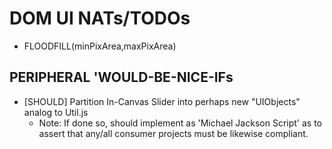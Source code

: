 # DOM UI NATs/TODOs #

* FLOODFILL(minPixArea,maxPixArea)


## PERIPHERAL 'WOULD-BE-NICE-IFs ##

* [SHOULD] Partition In-Canvas Slider into perhaps new "UIObjects" analog to Util.js
  * Note: If done so, should implement as 'Michael Jackson Script' as to assert that
    any/all consumer projects must be likewise compliant.